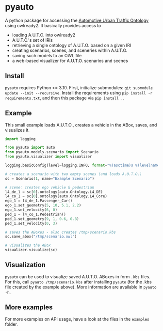 # pyauto

A python package for accessing the [Automotive Urban Traffic Ontology](https://github.com/lu-w/auto/) using owlready2.
It basically provides access to
- loading A.U.T.O. into owlready2
- A.U.T.O.'s set of IRIs
- retrieving a single ontology of A.U.T.O. based on a given IRI
- creating scenarios, scenes, and sceneries within A.U.T.O.
- saving such models to an OWL file
- a web-based visualizer for A.U.T.O. scenarios and scenes

## Install

`pyauto` requires Python >= 3.10.
First, initialize submodules: `git submodule update --init --recursive`.
Install the requirements using `pip install -r requirements.txt`, and then this package via `pip install .`.

## Example

This small example loads A.U.T.O., creates a vehicle in the ABox, saves, and visualizes it.

```python
import logging

from pyauto import auto
from pyauto.models.scenario import Scenario
from pyauto.visualizer import visualizer

logging.basicConfig(level=logging.INFO, format="%(asctime)s %(levelname)s: %(message)s")

# creates a scenario with two empty scenes (and loads A.U.T.O.)
sc = Scenario(1, name="Example Scenario")

# scene: creates ego vehicle & pedestrian
l4_de_1 = sc[0].ontology(auto.Ontology.L4_DE)
l4_co_1 = sc[0].ontology(auto.Ontology.L4_Core)
ego_1 = l4_de_1.Passenger_Car()
ego_1.set_geometry(5, 10, 5.1, 2.2)
ego_1.set_velocity(6, 0)
ped_1 = l4_co_1.Pedestrian()
ped_1.set_geometry(9, 1, 0.6, 0.3)
ped_1.set_velocity(0, 3)

# saves the ABoxes - also creates /tmp/scenario.kbs
sc.save_abox("/tmp/scenario.owl")

# visualizes the ABox
visualizer.visualize(sc)
```

## Visualization

`pyauto` can be used to visualize saved A.U.T.O. ABoxes in form `.kbs` files.
For this, call `pyauto /tmp/scenario.kbs` after installing `pyauto` (for the .kbs file created by the example above).
More information are available in `pyauto -h`.

## More examples

For more examples on API usage, have a look at the files in the `examples` folder.
